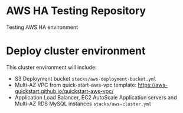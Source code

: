 # AWS HA Testing Repository

Testing AWS HA environment

# Deploy cluster environment

This cluster environment will include:

* S3 Deployment bucket `stacks/aws-deployment-bucket.yml`
* Multi-AZ VPC from quick-start-aws-vpc template: https://aws-quickstart.github.io/quickstart-aws-vpc/
* Application Load Balancer, EC2 AutoScale Application servers and Multi-AZ RDS MySQL instances `stacks/aws-cluster.yml`

